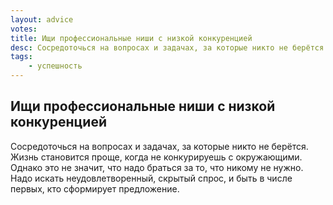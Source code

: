 ```yaml
---
layout: advice
votes:
title: Ищи профессиональные ниши с низкой конкуренцией
desc: Сосредоточься на вопросах и задачах, за которые никто не берётся.
tags:
    - успешность
---
```


## Ищи профессиональные ниши с низкой конкуренцией

Сосредоточься на вопросах и задачах, за которые никто не берётся. Жизнь становится проще, когда не конкурируешь с окружающими. Однако это не значит, что надо браться за то, что никому не нужно. Надо искать неудовлетворенный, скрытый спрос, и быть в числе первых, кто сформирует предложение.
